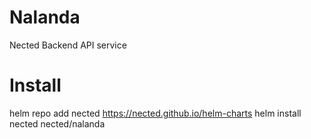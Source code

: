 # Nalanda
Nected Backend API service

# Install
helm repo add nected https://nected.github.io/helm-charts
helm install nected nected/nalanda